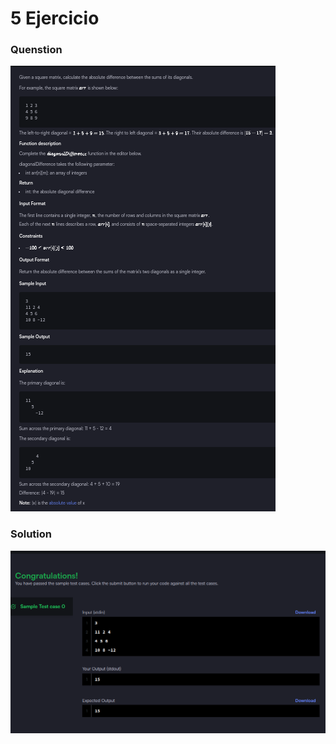 # 5 Ejercicio

### Quenstion
![Imagen pegada](Img1.png)

### Solution
![Imagen pegada (2)](Immg2.png)